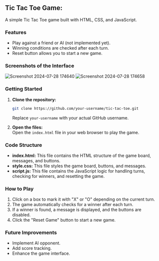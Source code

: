 ## Tic Tac Toe Game: 

A simple Tic Tac Toe game built with HTML, CSS, and JavaScript. 

### Features

* Play against a friend or AI (not implemented yet).
* Winning conditions are checked after each turn.
* Reset button allows you to start a new game.

### Screenshots of the Interface

![Screenshot 2024-07-28 174640](https://github.com/user-attachments/assets/6ccba22e-2187-4e07-afbc-59cf55c9af01)
![Screenshot 2024-07-28 174658](https://github.com/user-attachments/assets/02ff9c44-3f4f-4eaf-91f1-9533019ea16a)

### Getting Started

1. **Clone the repository:**  
   ```bash
   git clone https://github.com/your-username/tic-tac-toe.git
   ```
   Replace `your-username` with your actual GitHub username. 

2. **Open the files:**  
   Open the `index.html` file in your web browser to play the game.

### Code Structure

* **index.html:** This file contains the HTML structure of the game board, messages, and buttons.
* **style.css:** This file styles the game board, buttons, and messages.
* **script.js:** This file contains the JavaScript logic for handling turns, checking for winners, and resetting the game.

### How to Play

1. Click on a box to mark it with "X" or "O" depending on the current turn.
2. The game automatically checks for a winner after each turn.
3. If a winner is found, a message is displayed, and the buttons are disabled.
4. Click the "Reset Game" button to start a new game.

### Future Improvements

* Implement AI opponent.
* Add score tracking.
* Enhance the game interface.

